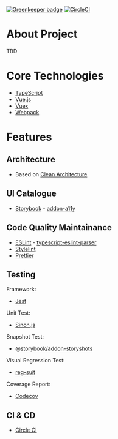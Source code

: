 [![Greenkeeper badge](https://badges.greenkeeper.io/andoshin11/spa-playground.svg)](https://greenkeeper.io/)
[![CircleCI](https://circleci.com/gh/andoshin11/spa-playground/tree/master.svg?style=svg)](https://circleci.com/gh/andoshin11/spa-playground/tree/master)

# About Project

TBD

# Core Technologies

- [TypeScript](https://www.typescriptlang.org/)
- [Vue.js](https://vuejs.org/index.html)
- [Vuex](https://vuex.vuejs.org/guide/)
- [Webpack](https://webpack.js.org/)

# Features

## Architecture

- Based on [Clean Architecture](http://blog.cleancoder.com/uncle-bob/2012/08/13/the-clean-architecture.html)

## UI Catalogue

- [Storybook](https://storybook.js.org/) - [addon-a11y](https://github.com/storybooks/storybook/tree/master/addons/a11y)

## Code Quality Maintainance

- [ESLint](https://eslint.org/) - [typescript-eslint-parser](https://github.com/eslint/typescript-eslint-parser)
- [Stylelint](https://stylelint.io/)
- [Prettier](https://prettier.io/)

## Testing

Framework:

- [Jest](https://jestjs.io/ja/)

Unit Test:

- [Sinon.js](https://sinonjs.org/)

Snapshot Test:

- [@storybook/addon-storyshots](https://www.npmjs.com/package/@storybook/addon-storyshots)

Visual Regression Test:

- [reg-suit](https://github.com/reg-viz/reg-suit)

Coverage Report:

- [Codecov](https://codecov.io/)

## CI & CD

- [Circle CI](https://circleci.com/)
